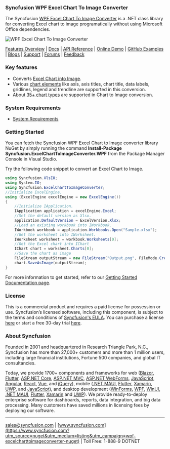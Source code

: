 ### Syncfusion WPF Excel Chart To Image Converter
The Syncfusion [WPF Excel Chart To Image Converter](https://www.syncfusion.com/excel-framework/net/excel-to-pdf-conversion?utm_source=nuget&utm_medium=listing&utm_campaign=wpf-excelcharttoimageconverter-nuget) is a .NET class library for converting Excel chart to image programatically without using Microsoft Office dependencies.

![WPF Excel Chart To Image Converter](https://cdn.syncfusion.com/nuget-readme/fileformats/net-excel-to-pdf.png)

[Features Overview](https://www.syncfusion.com/excel-framework/net/excel-to-pdf-conversion?utm_source=nuget&utm_medium=listing&utm_campaign=wpf-excelcharttoimageconverter-nuget) | [Docs](https://help.syncfusion.com/file-formats/xlsio/chart-to-image-conversion?utm_source=nuget&utm_medium=listing&utm_campaign=wpf-excelcharttoimageconverter-nuget) | [API Reference](https://help.syncfusion.com/cr/file-formats/Syncfusion.ExcelChartToImageConverter.html?utm_source=nuget&utm_medium=listing&utm_campaign=wpf-excelcharttoimageconverter-nuget) | [Online Demo](https://ej2.syncfusion.com/aspnetmvc/XlsIO/ExcelToPDF#/bootstrap5?utm_source=nuget&utm_medium=listing&utm_campaign=wpf-excelcharttoimageconverter-nuget) | [GitHub Examples](https://github.com/SyncfusionExamples/XlsIO-Examples/tree/master/Chart%20to%20Image?utm_source=nuget&utm_medium=listing&utm_campaign=wpf-excelcharttoimageconverter-nuget) | [Blogs](https://www.syncfusion.com/blogs/?utm_source=nuget&utm_medium=listing&utm_campaign=wpf-excelcharttoimageconverter-nuget&s=excel) | [Support](https://support.syncfusion.com/create?utm_source=nuget&utm_medium=listing&utm_campaign=wpf-excelcharttoimageconverter-nuget) | [Forums](https://www.syncfusion.com/forums?utm_source=nuget&utm_medium=listing&utm_campaign=wpf-excelcharttoimageconverter-nuget) | [Feedback](https://www.syncfusion.com/feedback/wpf?utm_source=nuget&utm_medium=listing&utm_campaign=wpf-excelcharttoimageconverter-nuget)

### Key features
* Converts [Excel Chart into Image](https://help.syncfusion.com/file-formats/xlsio/chart-to-image-conversion?utm_source=nuget&utm_medium=listing&utm_campaign=wpf-excelcharttoimageconverter-nuget).
* Various [chart elements](https://help.syncfusion.com/file-formats/xlsio/chart-to-image-conversion#supported-chart-elements?utm_source=nuget&utm_medium=listing&utm_campaign=wpf-excelcharttoimageconverter-nuget) like axis, axis titles, chart title, data labels, gridlines, legend and trendline are supported in this conversion.
* About [35+ chart types](https://help.syncfusion.com/file-formats/xlsio/chart-to-image-conversion#supported-chart-types?utm_source=nuget&utm_medium=listing&utm_campaign=wpf-excelcharttoimageconverter-nuget) are supported in Chart to Image conversion. 

### System Requirements

* [System Requirements](https://help.syncfusion.com/file-formats/installation-and-upgrade/system-requirements?utm_source=nuget&utm_medium=listing&utm_campaign=wpf-excelcharttoimageconverter-nuget)

### Getting Started

You can fetch the Syncfusion WPF Excel Chart to Image converter library NuGet by simply running the command **Install-Package Syncfusion.ExcelChartToImageConverter.WPF** from the Package Manager Console in Visual Studio.

Try the following code snippet to convert an Excel Chart to Image.

```csharp
using Syncfusion.XlsIO;
using System.IO;
using Syncfusion.ExcelChartToImageConverter;
//Initialize ExcelEngine.
using (ExcelEngine excelEngine = new ExcelEngine())
{
    //Initialize IApplication.
    IApplication application = excelEngine.Excel;
    //Set the default version as Xlsx.
    application.DefaultVersion = ExcelVersion.Xlsx;
    //Load an existing workbook into IWorkbook.
    IWorkbook workbook = application.Workbooks.Open("Sample.xlsx");
    //Get the worksheet into IWorksheet.
    IWorksheet worksheet = workbook.Worksheets[0];
    //Get the Excel chart into IChart
	IChart chart = worksheet.Charts[0];
    //Save the chart as image
    FileStream outputStream = new FileStream("Output.png", FileMode.Create, FileAccess.Write);
    chart.SaveAsImage(outputStream);
}
```

For more information to get started, refer to our [Getting Started Documentation page](https://help.syncfusion.com/file-formats/xlsio/getting-started-create-excel-file-csharp-vbnet?utm_source=nuget&utm_medium=listing&utm_campaign=wpf-excelcharttoimageconverter-nuget).

### License
This is a commercial product and requires a paid license for possession or use. Syncfusion’s licensed software, including this component, is subject to the terms and conditions of [Syncfusion's EULA](https://www.syncfusion.com/eula/es/?utm_source=nuget&utm_medium=listing&utm_campaign=wpf-excelcharttoimageconverter-nuget). You can purchase a license [here]( https://www.syncfusion.com/sales/products?utm_source=nuget&utm_medium=listing&utm_campaign=wpf-excelcharttoimageconverter-nuget) or start a free 30-day trial [here](https://www.syncfusion.com/account/manage-trials/start-trials?utm_source=nuget&utm_medium=listing&utm_campaign=wpf-excelcharttoimageconverter-nuget).

### About Syncfusion
Founded in 2001 and headquartered in Research Triangle Park, N.C., Syncfusion has more than 27,000+ customers and more than 1 million users, including large financial institutions, Fortune 500 companies, and global IT consultancies.

Today, we provide 1700+ components and frameworks for web ([Blazor](https://www.syncfusion.com/blazor-components?utm_source=nuget&utm_medium=listing&utm_campaign=wpf-excelcharttoimageconverter-nuget), [Flutter](https://www.syncfusion.com/flutter-widgets?utm_source=nuget&utm_medium=listing&utm_campaign=wpf-excelcharttoimageconverter-nuget), [ASP.NET Core](https://www.syncfusion.com/aspnet-core-ui-controls?utm_source=nuget&utm_medium=listing&utm_campaign=wpf-excelcharttoimageconverter-nuget), [ASP.NET MVC](https://www.syncfusion.com/aspnet-mvc-ui-controls?utm_source=nuget&utm_medium=listing&utm_campaign=wpf-excelcharttoimageconverter-nuget), [ASP.NET WebForms](https://www.syncfusion.com/jquery/aspnet-webforms-ui-controls?utm_source=nuget&utm_medium=listing&utm_campaign=wpf-excelcharttoimageconverter-nuget), [JavaScript](https://www.syncfusion.com/javascript-ui-controls?utm_source=nuget&utm_medium=listing&utm_campaign=wpf-excelcharttoimageconverter-nuget), [Angular](https://www.syncfusion.com/angular-ui-components?utm_source=nuget&utm_medium=listing&utm_campaign=wpf-excelcharttoimageconverter-nuget), [React](https://www.syncfusion.com/react-ui-components?utm_source=nuget&utm_medium=listing&utm_campaign=wpf-excelcharttoimageconverter-nuget), [Vue](https://www.syncfusion.com/vue-ui-components?utm_source=nuget&utm_medium=listing&utm_campaign=wpf-excelcharttoimageconverter-nuget), and [jQuery](https://www.syncfusion.com/jquery-ui-widgets?utm_source=nuget&utm_medium=listing&utm_campaign=wpf-excelcharttoimageconverter-nuget)), mobile ([.NET MAUI](https://www.syncfusion.com/maui-controls?utm_source=nuget&utm_medium=listing&utm_campaign=wpf-excelcharttoimageconverter-nuget), [Flutter](https://www.syncfusion.com/flutter-widgets?utm_source=nuget&utm_medium=listing&utm_campaign=wpf-excelcharttoimageconverter-nuget), [Xamarin](https://www.syncfusion.com/xamarin-ui-controls?utm_source=nuget&utm_medium=listing&utm_campaign=wpf-excelcharttoimageconverter-nuget), [UWP](https://www.syncfusion.com/uwp-ui-controls?utm_source=nuget&utm_medium=listing&utm_campaign=wpf-excelcharttoimageconverter-nuget), and [JavaScript](https://www.syncfusion.com/javascript-ui-controls?utm_source=nuget&utm_medium=listing&utm_campaign=wpf-excelcharttoimageconverter-nuget)), and desktop development ([WinForms](https://www.syncfusion.com/winforms-ui-controls?utm_source=nuget&utm_medium=listing&utm_campaign=wpf-excelcharttoimageconverter-nuget), [WPF](https://www.syncfusion.com/wpf-ui-controls?utm_source=nuget&utm_medium=listing&utm_campaign=wpf-excelcharttoimageconverter-nuget), [WinUI](https://www.syncfusion.com/winui-controls?utm_source=nuget&utm_medium=listing&utm_campaign=wpf-excelcharttoimageconverter-nuget), [.NET MAUI](https://www.syncfusion.com/maui-controls?utm_source=nuget&utm_medium=listing&utm_campaign=wpf-excelcharttoimageconverter-nuget), [Flutter](https://www.syncfusion.com/flutter-widgets?utm_source=nuget&utm_medium=listing&utm_campaign=wpf-excelcharttoimageconverter-nuget), [Xamarin](https://www.syncfusion.com/xamarin-ui-controls?utm_source=nuget&utm_medium=listing&utm_campaign=wpf-excelcharttoimageconverter-nuget) and [UWP](https://www.syncfusion.com/uwp-ui-controls?utm_source=nuget&utm_medium=listing&utm_campaign=wpf-excelcharttoimageconverter-nuget)). We provide ready-to-deploy enterprise software for dashboards, reports, data integration, and big data processing. Many customers have saved millions in licensing fees by deploying our software.
___

[sales@syncfusion.com](mailto:sales@syncfusion.com?utm_source=nuget&utm_medium=listing&utm_campaign=wpf-excelcharttoimageconverter-nuget) | [www.syncfusion.com](https://www.syncfusion.com?utm_source=nuget&utm_medium=listing&utm_campaign=wpf-excelcharttoimageconverter-nuget) | Toll Free: 1-888-9 DOTNET